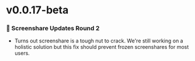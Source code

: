 # v0.0.17-beta

### 🤝 Screenshare Updates Round 2
 - Turns out screenshare is a tough nut to crack. We're still working on a holistic solution but this fix should prevent frozen screenshares for most users.
